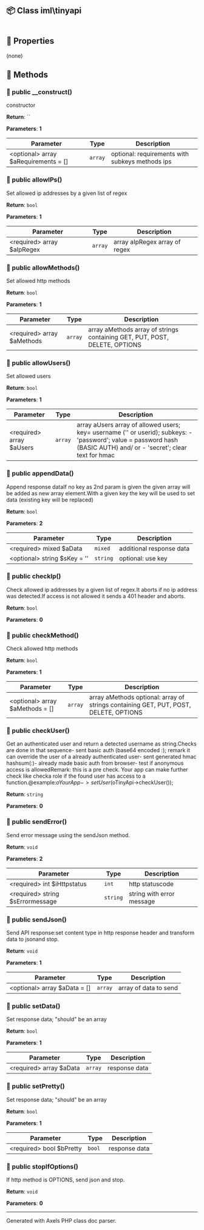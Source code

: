 ## 📦 Class iml\tinyapi

```txt

```

## 🔶 Properties

(none)

## 🔷 Methods

### 🔹 public __construct()

constructor

**Return**: ``

**Parameters**: **1**

| Parameter | Type | Description
|--         |--    |--
| \<optional\> array $aRequirements = [] | `array` | optional: requirements with subkeys                                 methods                                  ips


### 🔹 public allowIPs()

Set allowed ip addresses by a given list of regex

**Return**: `bool`

**Parameters**: **1**

| Parameter | Type | Description
|--         |--    |--
| \<required\> array $aIpRegex | `array` | array  aIpRegex  array of regex


### 🔹 public allowMethods()

Set allowed http methods

**Return**: `bool`

**Parameters**: **1**

| Parameter | Type | Description
|--         |--    |--
| \<required\> array $aMethods | `array` | array  aMethods  array of strings containing GET, PUT, POST, DELETE, OPTIONS


### 🔹 public allowUsers()

Set allowed users

**Return**: `bool`

**Parameters**: **1**

| Parameter | Type | Description
|--         |--    |--
| \<required\> array $aUsers | `array` | array  aUsers  array of allowed users; key= username ('' or userid); subkeys:                        - 'password'; value = password hash (BASIC AUTH) and/ or                        - 'secret'; clear text for hmac


### 🔹 public appendData()

Append response dataIf no key as 2nd param is given the given array will be added as new array element.With a given key the key will be used to set data (existing key will be replaced)

**Return**: `bool`

**Parameters**: **2**

| Parameter | Type | Description
|--         |--    |--
| \<required\> mixed $aData | `mixed` | additional response data
| \<optional\> string $sKey = '' | `string` | optional: use key


### 🔹 public checkIp()

Check allowed ip addresses by a given list of regex.It aborts if no ip address was detected.If access is not allowed it sends a 401 header and aborts.

**Return**: `bool`

**Parameters**: **0**


### 🔹 public checkMethod()

Check allowed http methods

**Return**: `bool`

**Parameters**: **1**

| Parameter | Type | Description
|--         |--    |--
| \<optional\> array $aMethods = [] | `array` | array  aMethods  optional: array of strings containing GET, PUT, POST, DELETE, OPTIONS


### 🔹 public checkUser()

Get an authenticated user and return a detected username as string.Checks are done in that sequence- sent basic auth (base64 encoded <user>:<password>); remark it can override the user of a already authenticated user- sent generated hmac hashsum(<user>:<key>)- already made basic auth from browser- test if anonymous access is allowedRemark: this is a pre check. Your app can make further check like checka role if the found user has access to a function.@example:$oYourApp->setUser($oTinyApi->checkUser());

**Return**: `string`

**Parameters**: **0**


### 🔹 public sendError()

Send error message using the sendJson method.

**Return**: `void`

**Parameters**: **2**

| Parameter | Type | Description
|--         |--    |--
| \<required\> int $iHttpstatus | `int` | http statuscode
| \<required\> string $sErrormessage | `string` | string with error message


### 🔹 public sendJson()

Send API response:set content type in http response header and transform data to jsonand stop.

**Return**: `void`

**Parameters**: **1**

| Parameter | Type | Description
|--         |--    |--
| \<optional\> array $aData = [] | `array` | array of data to send


### 🔹 public setData()

Set response data; "should" be an array

**Return**: `bool`

**Parameters**: **1**

| Parameter | Type | Description
|--         |--    |--
| \<required\> array $aData | `array` | response data


### 🔹 public setPretty()

Set response data; "should" be an array

**Return**: `bool`

**Parameters**: **1**

| Parameter | Type | Description
|--         |--    |--
| \<required\> bool $bPretty | `bool` | response data


### 🔹 public stopIfOptions()

If http method is OPTIONS, send json and stop.

**Return**: `void`

**Parameters**: **0**




---
Generated with Axels PHP class doc parser.